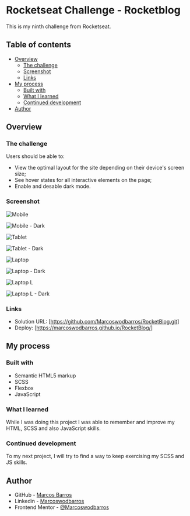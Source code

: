 # Rocketseat Challenge - Rocketblog

This is my ninth challenge from Rocketseat.

## Table of contents

- [Overview](#overview)
  - [The challenge](#the-challenge)
  - [Screenshot](#screenshot)
  - [Links](#links)
- [My process](#my-process)
  - [Built with](#built-with)
  - [What I learned](#what-i-learned)
  - [Continued development](#continued-development)
- [Author](#author)


## Overview

### The challenge

Users should be able to:

- View the optimal layout for the site depending on their device's screen size;
- See hover states for all interactive elements on the page;
- Enable and desable dark mode.

### Screenshot

![Mobile](https://user-images.githubusercontent.com/108278189/233124013-338efebc-3e72-475e-82d8-4a362fd16edd.png)

![Mobile - Dark](https://user-images.githubusercontent.com/108278189/233124040-3908a671-b901-453a-88b9-1f377b532b2d.png)


![Tablet](https://user-images.githubusercontent.com/108278189/233124081-3e6496dd-7cc6-4470-837e-bc8e8e0de81b.png)

![Tablet - Dark](https://user-images.githubusercontent.com/108278189/233124111-94107ae9-d60d-4475-b63b-150a32476c8b.png)


![Laptop](https://user-images.githubusercontent.com/108278189/233124154-e1c45a72-a80f-4087-9cf0-50859c5bfa92.png)

![Laptop - Dark](https://user-images.githubusercontent.com/108278189/233124352-7da1d903-753f-41dc-a777-9d01e5b7bf34.png)


![Laptop L](https://user-images.githubusercontent.com/108278189/233124412-aba3b506-cab1-4eb7-a495-9e0c8e1f540f.png)

![Laptop L - Dark](https://user-images.githubusercontent.com/108278189/233124445-30a54293-0a26-4674-86ca-95aaf93f3c58.png)

### Links

- Solution URL: [https://github.com/Marcoswodbarros/RocketBlog.git]
- Deploy: [https://marcoswodbarros.github.io/RocketBlog/]


## My process

### Built with

- Semantic HTML5 markup
- SCSS
- Flexbox
- JavaScript

### What I learned

While I was doing this project I was able to remember and improve my HTML, SCSS and also JavaScript skills. 

### Continued development

To my next project, I will try to find a way to keep exercising my SCSS and JS skills.


## Author

- GitHub - [Marcos Barros](https://github.com/Marcoswodbarros)
- Linkedin - [Marcoswodbarros](www.linkedin.com/in/marcoswodbarros)
- Frontend Mentor - [@Marcoswodbarros](https://www.frontendmentor.io/profile/Marcoswodbarros)